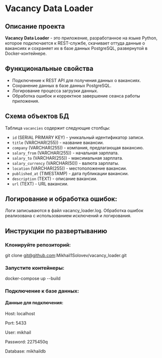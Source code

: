 # Vacancy Data Loader

## Описание проекта

**Vacancy Data Loader** - это приложение, разработанное на языке Python, которое подключается к REST-службе, скачивает оттуда данные о вакансиях и сохраняет их в базе данных PostgreSQL, развернутой в Docker-контейнере.

## Функциональные свойства

- Подключение к REST API для получения данных о вакансиях.
- Сохранение данных в базе данных PostgreSQL.
- Логирование процесса загрузки данных.
- Обработка ошибок и корректное завершение сеанса работы приложения.

## Схема объектов БД

Таблица `vacancies` содержит следующие столбцы:

- `id` (SERIAL PRIMARY KEY) - уникальный идентификатор записи.
- `title` (VARCHAR(255)) - название вакансии.
- `company` (VARCHAR(255)) - компания, предлагающая вакансию.
- `salary_from` (VARCHAR(255)) - начальная зарплата.
- `salary_to` (VARCHAR(255)) - максимальная зарплата.
- `salary_currency` (VARCHAR(50)) - валюта зарплаты.
- `location` (VARCHAR(255)) - местоположение вакансии.
- `published_at` (TIMESTAMP) - дата публикации вакансии.
- `description` (TEXT) - описание вакансии.
- `url` (TEXT) - URL вакансии.

## Логирование и обработка ошибок:

Логи записываются в файл vacancy_loader.log.
Обработка ошибок реализована с использованием исключений и логирования.


## Инструкции по развертыванию

### Клонируйте репозиторий:

git clone git@github.com:Mikhail1Solovev/vacancy_loader.git

### Запустите контейнеры:

docker-compose up --build

### Подключение к базе данных:


#### Данные для подключения:

Host: localhost

Port: 5433

User: mikhail

Password: 2275450q

Database: mikhaildb